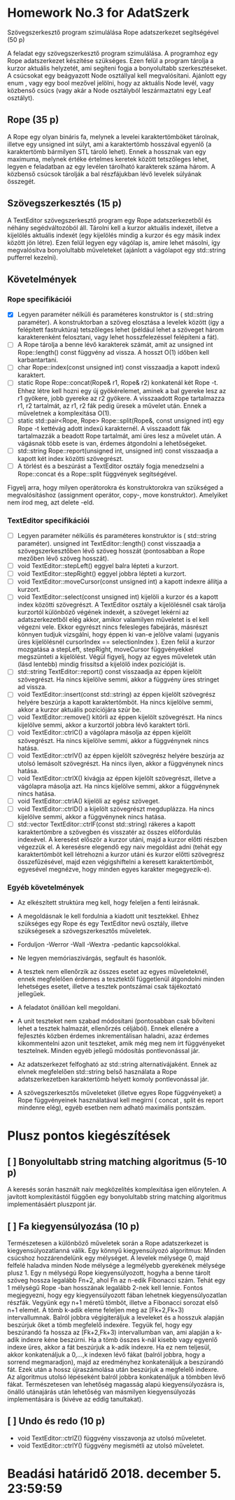 # Homework No.3 for AdatSzerk

Szövegszerkesztő program szimulálása Rope adatszerkezet segítségével (50 p)

A feladat egy szövegszerkesztő program szimulálása. A programhoz egy Rope adatszerkezet
készítése szükséges. Ezen felül a program tárolja a kurzor aktuális helyzetét, ami segíteni fogja a
bonyolultabb szerkesztéseket. A csúcsokat egy beágyazott Node osztállyal kell megvalósítani.
Ajánlott egy enum , vagy egy bool mezővel jelölni, hogy az aktuális Node levél, vagy közbenső
csúcs (vagy akár a Node osztályból leszármaztatni egy Leaf osztályt).

## Rope (35 p)

A Rope egy olyan bináris fa, melynek a levelei karaktertömböket tárolnak, illetve egy unsigned
int súlyt, ami a karaktertömb hosszával egyenlő (a karaktertömb bármilyen STL tároló lehet).
Ennek a hossznak van egy maximuma, melynek értéke értelmes keretek között tetszőleges lehet,
legyen e feladatban az egy levélen tárolható karakterek száma három. A közbenső csúcsok
tárolják a bal részfájukban lévő levelek súlyának összegét.

## Szövegszerkesztés (15 p)

A TextEditor szövegszerkesztő program egy Rope adatszerkezetből és néhány
segédváltozóból áll. Tárolni kell a kurzor aktuális indexét, illetve a kijelölés aktuális indexét (egy
kijelölés mindig a kurzor és egy másik index között jön létre). Ezen felül legyen egy vágólap is,
amire lehet másolni, így megvalósítva bonyolultabb műveleteket (ajánlott a vágólapot egy
std::string pufferrel kezelni).

## Követelmények

### Rope specifikációi

- [X] Legyen paraméter nélküli és paraméteres konstruktor is ( std::string paraméter). A
konstruktorban a szöveg elosztása a levelek között (így a felépített fastruktúra) tetszőleges
lehet (például lehet a szöveget három karakterenként felosztani, vagy lehet hosszfelezéssel
felépíteni a fát).
- [ ] A Rope tárolja a benne lévő karakterek számát, amit az unsigned int Rope::length()
const függvény ad vissza. A hosszt O(1) időben kell karbantartani.
- [ ] char Rope::index(const unsigned int) const visszaadja a kapott indexű karaktert.
- [ ] static Rope Rope::concat(Rope& r1, Rope& r2) konkatenál két Rope -t. Ehhez létre kell
hozni egy új gyökérelemet, aminek a bal gyereke lesz az r1 gyökere, jobb gyereke az r2
gyökere. A visszaadott Rope tartalmazza r1, r2 tartalmát, az r1, r2 fák pedig üresek a
művelet után. Ennek a műveletnek a komplexitása O(1).
- [ ] static std::pair<Rope, Rope> Rope::split(Rope&, const unsigned int) egy Rope -t
kettévág adott indexű karakternél. A visszaadott fák tartalmazzák a beadott Rope tartalmát,
ami üres lesz a művelet után. A vágásnak több esete is van, érdemes átgondolni a
lehetőségeket.
- [ ] std::string Rope::report(unsigned int, unsigned int) const visszaadja a kapott két
index közötti szövegrészt.
- [ ] A törlést és a beszúrást a TextEditor osztály fogja menedzselni a Rope::concat és a
Rope::split függvények segítségével.

Figyelj arra, hogy milyen operátorokra és konstruktorokra van szükséged a megvalósításhoz
(assignment operátor, copy-, move konstruktor). Amelyiket nem írod meg, azt delete -eld.

### TextEditor specifikációi

- [ ] Legyen paraméter nélkülis és paraméteres konstruktor is ( std::string paraméter).
unsigned int TextEditor::length() const visszaadja a szövegszerkesztőben lévő
szöveg hosszát (pontosabban a Rope mezőben lévő szöveg hosszát).
- [ ] void TextEditor::stepLeft() eggyel balra lépteti a kurzort.
- [ ] void TextEditor::stepRight() eggyel jobbra lépteti a kurzort.
- [ ] void TextEditor::moveCursor(const unsigned int) a kapott indexre állítja a kurzort.
- [ ] void TextEditor::select(const unsigned int) kijelöli a kurzor és a kapott index közötti
szövegrészt. A TextEditor osztály a kijelölésnél csak tárolja kurzortól különböző végének
indexét, a szöveget lekérni az adatszerkezetből elég akkor, amikor valamilyen műveletet is el
kell végezni vele. Ekkor egyrészt nincs felesleges fabejárás, másrészt könnyen tudjuk
vizsgálni, hogy éppen ki van-e jelölve valami (ugyanis üres kijelölésnél cursorIndex ==
selectionIndex ). Ezen felül a kurzor mozgatása a stepLeft, stepRight, moveCursor
függvényekkel megszünteti a kijelölést. Végül figyelj, hogy az egyes műveletek után (lásd
lentebb) mindig frissítsd a kijelölő index pozícióját is.
- [ ] std::string TextEditor::report() const visszaadja az éppen kijelölt szövegrészt. Ha
nincs kijelölve semmi, akkor a függvény üres stringet ad vissza.
- [ ] void TextEditor::insert(const std::string) az éppen kijelölt szövegrész helyére
beszúrja a kapott karaktertömböt. Ha nincs kijelölve semmi, akkor a kurzor aktuális
pozíciójára szúr be.
- [ ] void TextEditor::remove() kitörli az éppen kijelölt szövegrészt. Ha nincs kijelölve semmi,
akkor a kurzortól jobbra lévő karaktert törli.
- [ ] void TextEditor::ctrlC() a vágólapra másolja az éppen kijelölt szövegrészt. Ha nincs
kijelölve semmi, akkor a függvénynek nincs hatása.
- [ ] void TextEditor::ctrlV() az éppen kijelölt szövegrész helyére beszúrja az utolsó lemásolt
szövegrészt. Ha nincs ilyen, akkor a függvénynek nincs hatása.
- [ ] void TextEditor::ctrlX() kivágja az éppen kijelölt szövegrészt, illetve a vágólapra
másolja azt. Ha nincs kijelölve semmi, akkor a függvénynek nincs hatása.
- [ ] void TextEditor::ctrlA() kijelöli az egész szöveget.
- [ ] void TextEditor::ctrlD() a kijelölt szövegrészt megduplázza. Ha nincs kijelölve semmi,
akkor a függvénynek nincs hatása.
- [ ] std::vector<unsigned int> TextEditor::ctrlF(const std::string) rákeres a kapott
karaktertömbre a szövegben és visszatér az összes előfordulás indexével. A keresést először
a kurzor utáni, majd a kurzor előtti részben végezzük el. A keresésre elegendő egy naiv
megoldást adni (tehát egy karaktertömböt kell létrehozni a kurzor utáni és kurzor előtti
szövegrész összefűzésével, majd ezen végigshiftelni a keresett karaktertömböt, egyesével
megnézve, hogy minden egyes karakter megegyezik-e).

### Egyéb követelmények
- Az elkészített struktúra meg kell, hogy feleljen a fenti leírásnak.

- A megoldásnak le kell fordulnia a kiadott unit tesztekkel. Ehhez szükséges egy Rope és egy
TextEditor nevű osztály, illetve szükségesek a szövegszerkesztős műveletek.
- Forduljon -Werror -Wall -Wextra -pedantic kapcsolókkal.
- Ne legyen memóriaszivárgás, segfault és hasonlók.
- A tesztek nem ellenőrzik az összes esetet az egyes műveleteknél, ennek megfelelően
érdemes a tesztektől függetlenül átgondolni minden lehetséges esetet, illetve a tesztek
pontszámai csak tájékoztató jellegűek.
- A feladatot önállóan kell megoldani.
- A unit teszteket nem szabad módosítani (pontosabban csak bővíteni lehet a tesztek
halmazát, ellenőrzés céljából). Ennek ellenére a fejlesztés közben érdemes inkrementálisan
haladni, azaz érdemes kikommentelni azon unit teszteket, amik még meg nem írt
függvényeket tesztelnek. Minden egyéb jellegű módosítás pontlevonással jár.
- Az adatszerkezet felfogható az std::string alternatívájaként. Ennek az elvnek megfelelően
std::string belső használata a Rope adatszerkezetben karaktertömb helyett komoly
pontlevonással jár.
- A szövegszerkesztős műveleteket (illetve egyes Rope függvényeket) a Rope függvényeinek
használatával kell megírni ( concat , split és report mindenre elég), egyéb esetben nem
adható maximális pontszám.
# Plusz pontos kiegészítések
## [ ] Bonyolultabb string matching algoritmus (5-10 p)
A keresés során használt naiv megközelítés komplexitása igen előnytelen. A javított
komplexitástól függően egy bonyolultabb string matching algoritmus implementásáért pluszpont
jár.
## [ ] Fa kiegyensúlyozása (10 p)
Természetesen a különböző műveletek során a Rope adatszerkezet is kiegyensúlyozatlanná
válik. Egy könnyű kiegyensúlyozó algoritmus:
Minden csúcshoz hozzárendelünk egy mélységet. A levelek mélysége 0, majd felfelé haladva
minden Node mélysége a legmélyebb gyerekének mélysége plusz 1. Egy n mélységú Rope
kiegyensúlyozott, hogyha a benne tárolt szöveg hossza legalább Fn+2, ahol Fn az n-edik
Fibonacci szám. Tehát egy 1 mélységű Rope -ban hosszának legalább 2-nek kell lennie.
Fontos megjegyezni, hogy egy kiegyensúlyozott fában lehetnek kiegyensúlyozatlan részfák.
Vegyünk egy n+1 méretű tömböt, illetve a Fibonacci sorozat első n+1 elemét. A tömb k-adik
eleme feleljen meg az [Fk+2,Fk+3) intervallumnak.
Balról jobbra végigiteráljuk a leveleket és a hosszuk alapján beszúrjuk őket a tömb megfelelő
indexére. Tegyük fel, hogy egy beszúrandó fa hossza az [Fk+2,Fk+3) intervallumban van, ami
alapján a k-adik indexre kéne beszúrni. Ha a tömb összes k-nál kisebb vagy egyenlő indexe
üres, akkor a fát beszúrjuk a k-adik indexre. Ha ez nem teljesül, akkor konkatenáljuk a 0,…,k
indexen lévő fákat (balról jobbra, hogy a sorrend megmaradjon), majd az eredményhez
konkatenáljuk a beszúrandó fát. Ezek után a hossz újraszámolása után beszúrjuk a
megfelelő indexre.
Az algoritmus utolsó lépéseként balról jobbra konkatenáljuk a tömbben lévő fákat.
Természetesen van lehetőség magasság alapú kiegyensúlyozásra is, önálló utánajárás után
lehetőség van másmilyen kiegyensúlyozás implementására is (kivéve az eddig tanultakat).
## [ ] Undo és redo (10 p)
- void TextEditor::ctrlZ() függvény visszavonja az utolsó műveletet.
- void TextEditor::ctrlY() függvény megismétli az utolsó műveletet.

# Beadási határidő 2018. december 5. 23:59:59

